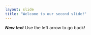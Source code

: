 ```yaml
---
layout: slide
title: "Welcome to our second slide!"
---
```

__*New text*__
Use the left arrow to go back!
